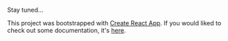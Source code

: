 Stay tuned...

This project was bootstrapped with [Create React App](https://github.com/facebookincubator/create-react-app).
If you would liked to check out some documentation, it's
[here](https://github.com/facebookincubator/create-react-app/blob/master/packages/react-scripts/template/README.md).

